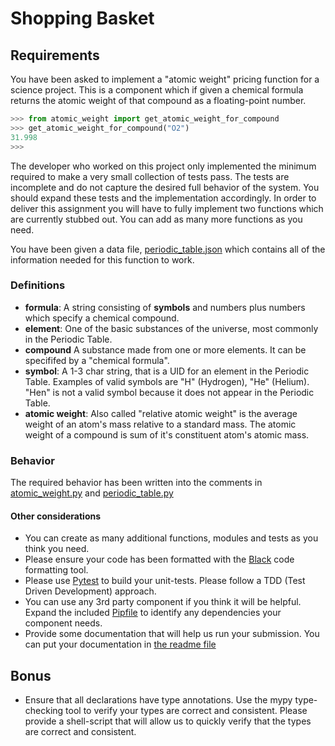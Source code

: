 # Shopping Basket

## Requirements

You have been asked to implement a "atomic weight" pricing function for a science project. This is a component which if given a chemical formula returns the atomic weight of that compound as a floating-point number. 

```python
>>> from atomic_weight import get_atomic_weight_for_compound
>>> get_atomic_weight_for_compound("O2")
31.998
>>>
```

The developer who worked on this project only implemented the minimum required to make a very small collection of tests pass. The tests are incomplete and do not capture the desired full behavior of the system. You should expand these tests and the implementation accordingly. In order to deliver this assignment you will have to fully implement two functions which are currently stubbed out. You can add as many more functions as you need.

You have been given a data file, [periodic_table.json](periodic_table.json) which contains all of the information needed for this function to work.

### Definitions

* **formula**: A string consisting of **symbols** and numbers plus numbers which specify a chemical compound. 
* **element**: One of the basic substances of the universe, most commonly in the Periodic Table.
* **compound** A substance made from one or more elements. It can be specififed by a "chemical formula".
* **symbol**: A 1-3 char string, that is a UID for an element in the Periodic Table. Examples of valid symbols are "H" (Hydrogen), "He" (Helium). "Hen" is not a valid symbol because it does not appear in the Periodic Table.
* **atomic weight**: Also called "relative atomic weight" is the average weight of an atom's mass relative to a standard mass. The atomic weight of a compound is sum of it's constituent atom's atomic mass.

### Behavior

The required behavior has been written into the comments in [atomic_weight.py](atomic_weight.py) and [periodic_table.py](periodic_table.py)

#### Other considerations

* You can create as many additional functions, modules and tests as you think you need.
* Please ensure your code has been formatted with the [Black](https://github.com/psf/black) code formatting tool.
* Please use [Pytest](https://docs.pytest.org/en/latest/) to build your unit-tests. Please follow a TDD (Test Driven Development) approach.
* You can use any 3rd party component if you think it will be helpful. Expand the included [Pipfile](Pipfile) to identify any dependencies your component needs. 
* Provide some documentation that will help us run your submission. You can put your documentation in [the readme file](./readme.md)

## Bonus

* Ensure that all declarations have type annotations. Use the mypy type-checking tool to verify your types are correct and consistent. Please provide a shell-script that will allow us to quickly verify that the types are correct and consistent.
